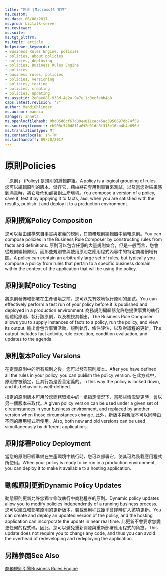 ```yaml
---
title: "原則 |Microsoft 文件"
ms.custom: 
ms.date: 06/08/2017
ms.prod: biztalk-server
ms.reviewer: 
ms.suite: 
ms.tgt_pltfrm: 
ms.topic: article
helpviewer_keywords:
- Business Rules Engine, policies
- policies, about policies
- policies, deploying
- policies, Business Rules Engine
- policies
- business rules, policies
- policies, versioning
- policies, testing
- policies, creating
- policies, updating
ms.assetid: 2e0ae081-938d-4e2a-947e-1c0ecfebb4b8
caps.latest.revision: "7"
author: MandiOhlinger
ms.author: mandia
manager: anneta
ms.openlocfilehash: 0bd05d6cf67d89ee811cac45ac3950697db74f59
ms.sourcegitcommit: cb908c540d8f1a692d01dc8f313e16cb4b4e696d
ms.translationtype: MT
ms.contentlocale: zh-TW
ms.lasthandoff: 09/20/2017
---
```

# <a name="policies"></a><span data-ttu-id="3db40-102">原則</span><span class="sxs-lookup"><span data-stu-id="3db40-102">Policies</span></span>
<span data-ttu-id="3db40-103">「原則」 (Policy) 是規則的邏輯群組。</span><span class="sxs-lookup"><span data-stu-id="3db40-103">A policy is a logical grouping of rules.</span></span> <span data-ttu-id="3db40-104">您可以編輯原則的版本、儲存它、藉由將它套用到事實來測試，以及當您對結果感到滿意時，將它發佈和部署到生產環境。</span><span class="sxs-lookup"><span data-stu-id="3db40-104">You compose a version of a policy, save it, test it by applying it to facts, and, when you are satisfied with the results, publish it and deploy it to a production environment.</span></span>  
  
## <a name="policy-composition"></a><span data-ttu-id="3db40-105">原則撰寫</span><span class="sxs-lookup"><span data-stu-id="3db40-105">Policy Composition</span></span>  
 <span data-ttu-id="3db40-106">您可以藉由建構來自事實與定義的規則，在商務規則編輯器中編輯原則。</span><span class="sxs-lookup"><span data-stu-id="3db40-106">You can compose policies in the Business Rule Composer by constructing rules from facts and definitions.</span></span> <span data-ttu-id="3db40-107">原則可以包含任意的大量規則集合，但是一般而言，您會從規則編輯原則，而那些規則會與使用原則之應用程式內容中的特定商務網域有關。</span><span class="sxs-lookup"><span data-stu-id="3db40-107">A policy can contain an arbitrarily large set of rules, but typically you compose a policy from rules that pertain to a specific business domain within the context of the application that will be using the policy.</span></span>  
  
## <a name="policy-testing"></a><span data-ttu-id="3db40-108">原則測試</span><span class="sxs-lookup"><span data-stu-id="3db40-108">Policy Testing</span></span>  
 <span data-ttu-id="3db40-109">將原則發佈和部署在生產環境之前，您可以先有效地執行原則的測試。</span><span class="sxs-lookup"><span data-stu-id="3db40-109">You can effectively perform a test run of your policy before it is published and deployed in a production environment.</span></span> <span data-ttu-id="3db40-110">商務規則編輯器允許您提供事實的執行個體給原則、執行該原則，以及檢視其輸出。</span><span class="sxs-lookup"><span data-stu-id="3db40-110">The Business Rule Composer allows you to supply instances of facts to a policy, run the policy, and view its output.</span></span> <span data-ttu-id="3db40-111">輸出會包含事實活動、規則執行、條件評估，以及對議程的更新。</span><span class="sxs-lookup"><span data-stu-id="3db40-111">The output includes fact activity, rule execution, condition evaluation, and updates to the agenda.</span></span>  
  
## <a name="policy-versions"></a><span data-ttu-id="3db40-112">原則版本</span><span class="sxs-lookup"><span data-stu-id="3db40-112">Policy Versions</span></span>  
 <span data-ttu-id="3db40-113">在定義原則中的所有規則之後，您可以發佈原則版本。</span><span class="sxs-lookup"><span data-stu-id="3db40-113">After you have defined all the rules in your policy, you can publish the policy version.</span></span> <span data-ttu-id="3db40-114">在此方式中，原則會被鎖定，且其行為是妥善定義的。</span><span class="sxs-lookup"><span data-stu-id="3db40-114">In this way the policy is locked down, and its behavior is well-defined.</span></span>  
  
 <span data-ttu-id="3db40-115">指定的原則版本可用於您商務環境中的一組指定情況下，當那些情況變更時，會以另一個版本來取代。</span><span class="sxs-lookup"><span data-stu-id="3db40-115">A given policy version can be used under a given set of circumstances in your business environment, and replaced by another version when those circumstances change.</span></span> <span data-ttu-id="3db40-116">此外，新版本與舊版本可以同時由不同的應用程式所使用。</span><span class="sxs-lookup"><span data-stu-id="3db40-116">Also, both new and old versions can be used simultaneously by different applications.</span></span>  
  
## <a name="policy-deployment"></a><span data-ttu-id="3db40-117">原則部署</span><span class="sxs-lookup"><span data-stu-id="3db40-117">Policy Deployment</span></span>  
 <span data-ttu-id="3db40-118">當您的原則已經準備在生產環境中執行時，您可以部署它，使其可為裝載應用程式所使用。</span><span class="sxs-lookup"><span data-stu-id="3db40-118">When your policy is ready to be run in a production environment, you can deploy it to make it available to a hosting application.</span></span>  
  
## <a name="dynamic-policy-updates"></a><span data-ttu-id="3db40-119">動態原則更新</span><span class="sxs-lookup"><span data-stu-id="3db40-119">Dynamic Policy Updates</span></span>  
 <span data-ttu-id="3db40-120">動態原則更新允許您獨立修改執行中商務程序的原則。</span><span class="sxs-lookup"><span data-stu-id="3db40-120">Dynamic policy updates allow you to modify policies independently of a running business process.</span></span> <span data-ttu-id="3db40-121">您可以建立和部署原則的更新版本，裝載應用程式幾乎會即時併入該項更新。</span><span class="sxs-lookup"><span data-stu-id="3db40-121">You can create and deploy an updated version of the policy, and the hosting application can incorporate the update in near real time.</span></span> <span data-ttu-id="3db40-122">此更新不會要求您變更任何的程式碼，因此，您可以避免重新開發與重新部署應用程式的負擔。</span><span class="sxs-lookup"><span data-stu-id="3db40-122">This update does not require you to change any code, and thus you can avoid the overhead of redeveloping and redeploying the application.</span></span>  
  
## <a name="see-also"></a><span data-ttu-id="3db40-123">另請參閱</span><span class="sxs-lookup"><span data-stu-id="3db40-123">See Also</span></span>  
 [<span data-ttu-id="3db40-124">商務規則引擎</span><span class="sxs-lookup"><span data-stu-id="3db40-124">Business Rules Engine</span></span>](../core/business-rules-engine.md)